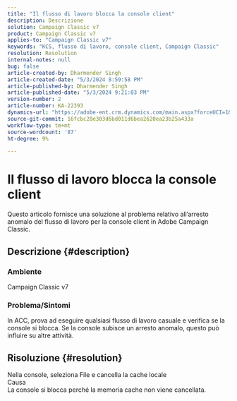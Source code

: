 ```yaml
---
title: "Il flusso di lavoro blocca la console client"
description: Descrizione
solution: Campaign Classic v7
product: Campaign Classic v7
applies-to: "Campaign Classic v7"
keywords: "KCS, flusso di lavoro, console client, Campaign Classic"
resolution: Resolution
internal-notes: null
bug: false
article-created-by: Dharmender Singh
article-created-date: "5/3/2024 8:59:58 PM"
article-published-by: Dharmender Singh
article-published-date: "5/3/2024 9:21:03 PM"
version-number: 2
article-number: KA-22393
dynamics-url: "https://adobe-ent.crm.dynamics.com/main.aspx?forceUCI=1&pagetype=entityrecord&etn=knowledgearticle&id=613e3e13-9009-ef11-9f8a-6045bd034c54"
source-git-commit: 16fcbc28e303d6bd011d6bea2620ea23b25a433a
workflow-type: tm+mt
source-wordcount: '87'
ht-degree: 9%

---
```


# Il flusso di lavoro blocca la console client


Questo articolo fornisce una soluzione al problema relativo all’arresto anomalo del flusso di lavoro per la console client in Adobe Campaign Classic.

## Descrizione {#description}


### <b>Ambiente </b>

Campaign Classic v7

### <b>Problema/Sintomi</b>

In ACC, prova ad eseguire qualsiasi flusso di lavoro casuale e verifica se la console si blocca. Se la console subisce un arresto anomalo, questo può influire su altre attività.






## Risoluzione {#resolution}


Nella console, seleziona File e cancella la cache locale
<br>Causa<br>
La console si blocca perché la memoria cache non viene cancellata.
